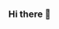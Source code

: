 ### Hi there 👋

<!--
**rosieomusic/rosieomusic** is a ✨ _special_ ✨ repository because its `README.md` (this file) appears on your GitHub profile.

Here are some ideas to get you started:

- 🔭 I’m currently working on this file lol
- 🌱 I’m currently learning the basics of coding!
- 👯 I’m looking to collaborate on ...
- 🤔 I’m looking for help with everything
- 💬 Ask me about my favorite albums
- 📫 How to reach me: rosieomusic@gmail.com
- 😄 Pronouns: they/he
- ⚡ Fun fact: I went to undergrad for music
-->

